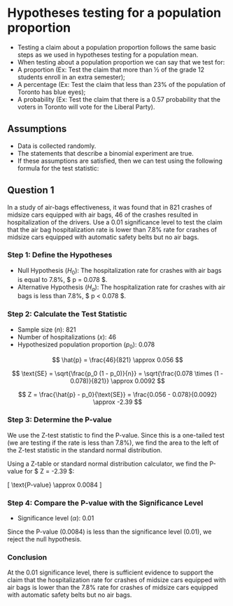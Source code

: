 # Hypotheses testing for a population proportion

- Testing a claim about a population proportion follows the same basic steps as we used in hypotheses testing for a population mean.
- When testing about a population proportion we can say that we test for:
- A proportion (Ex: Test the claim that more than ½ of the grade 12 students enroll in an extra semester);
- A percentage (Ex: Test the claim that less than 23% of the population of Toronto has blue eyes);
- A probability (Ex: Test the claim that there is a 0.57 probability that the voters in Toronto will vote for the Liberal Party).

## Assumptions

- Data is collected randomly.
- The statements that describe a binomial experiment are true.
- If these assumptions are satisfied, then we can test using the following formula for the test statistic:

## Question 1

In a study of air-bags effectiveness, it was found that in 821 crashes of
midsize cars equipped with air bags, 46 of the crashes resulted in
hospitalization of the drivers. Use a 0.01 significance level to test the
claim that the air bag hospitalization rate is lower than 7.8% rate for
crashes of midsize cars equipped with automatic safety belts but no air
bags.

### Step 1: Define the Hypotheses

- Null Hypothesis ($H_0$): The hospitalization rate for crashes with air bags is equal to 7.8%, $ p = 0.078 $.
- Alternative Hypothesis ($H_a$): The hospitalization rate for crashes with air bags is less than 7.8%, $ p < 0.078 $.

### Step 2: Calculate the Test Statistic

- Sample size ($n$): 821
- Number of hospitalizations ($x$): 46
- Hypothesized population proportion ($p_0$): 0.078

$$ \hat{p} = \frac{46}{821} \approx 0.056 $$

$$ \text{SE} = \sqrt{\frac{p_0 (1 - p_0)}{n}} = \sqrt{\frac{0.078 \times (1 - 0.078)}{821}} \approx 0.0092 $$

$$ Z = \frac{\hat{p} - p_0}{\text{SE}} = \frac{0.056 - 0.078}{0.0092} \approx -2.39 $$

### Step 3: Determine the P-value

We use the Z-test statistic to find the P-value. Since this is a one-tailed test (we are testing if the rate is less than 7.8%), we find the area to the left of the Z-test statistic in the standard normal distribution.

Using a Z-table or standard normal distribution calculator, we find the P-value for $ Z = -2.39 $:

\[ \text{P-value} \approx 0.0084 \]

### Step 4: Compare the P-value with the Significance Level

- Significance level ($\alpha$): 0.01

Since the P-value (0.0084) is less than the significance level (0.01), we reject the null hypothesis.

### Conclusion

At the 0.01 significance level, there is sufficient evidence to support the claim that the hospitalization rate for crashes of midsize cars equipped with air bags is lower than the 7.8% rate for crashes of midsize cars equipped with automatic safety belts but no air bags.
